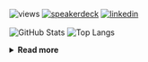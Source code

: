 ![views](https://komarev.com/ghpvc/?username=chck&color=blueviolet)
[![speakerdeck](https://img.shields.io/badge/Speaker_Deck-chck-8a2be2?style=flat-square&logo=speaker-deck)](https://speakerdeck.com/chck)
[![linkedin](https://img.shields.io/badge/LinkedIn-chck-8a2be2?style=flat-square&logo=linkedin)](https://www.linkedin.com/in/chck/)

<p align="left"> 
  <img alt="GitHub Stats" align="center" height="150" src="https://github-readme-stats-nine-umber-51.vercel.app/api?username=chck&count_private=true&show_icons=true&hide_title=true&theme=buefy" />
  <img alt="Top Langs" align="center" height="150" src="https://github-readme-stats-nine-umber-51.vercel.app/api/top-langs/?username=chck&layout=compact&count_private=true&show_icons=true&hide_title=true&theme=buefy" />
</p>

<details>
  <summary><b>Read more</b></summary>
  <br>

  <!--START_SECTION:waka-->
**🐱 My GitHub Data** 

> 📦 88.3 kB Used in GitHub's Storage 
 > 
> 🏆 526 Contributions in the Year 2024
 > 
> 💼 Opted to Hire
 > 
> 📜 133 Public Repositories 
 > 
> 🔑 23 Private Repositories 
 > 
**I'm a Night 🦉** 

```text
🌞 Morning                948 commits         ███░░░░░░░░░░░░░░░░░░░░░░   13.43 % 
🌆 Daytime                2305 commits        ████████░░░░░░░░░░░░░░░░░   32.65 % 
🌃 Evening                2059 commits        ███████░░░░░░░░░░░░░░░░░░   29.16 % 
🌙 Night                  1748 commits        ██████░░░░░░░░░░░░░░░░░░░   24.76 % 
```
📅 **I'm Most Productive on Thursday** 

```text
Monday                   1343 commits        █████░░░░░░░░░░░░░░░░░░░░   19.02 % 
Tuesday                  1084 commits        ████░░░░░░░░░░░░░░░░░░░░░   15.35 % 
Wednesday                1132 commits        ████░░░░░░░░░░░░░░░░░░░░░   16.03 % 
Thursday                 1794 commits        ██████░░░░░░░░░░░░░░░░░░░   25.41 % 
Friday                   710 commits         ███░░░░░░░░░░░░░░░░░░░░░░   10.06 % 
Saturday                 415 commits         █░░░░░░░░░░░░░░░░░░░░░░░░   05.88 % 
Sunday                   582 commits         ██░░░░░░░░░░░░░░░░░░░░░░░   08.24 % 
```


📊 **This Week I Spent My Time On** 

```text
💬 Programming Languages: 
TypeScript               2 hrs 7 mins        ███████████████░░░░░░░░░░   61.72 % 
Bash                     27 mins             ███░░░░░░░░░░░░░░░░░░░░░░   13.33 % 
Other                    21 mins             ███░░░░░░░░░░░░░░░░░░░░░░   10.56 % 
TOML                     15 mins             ██░░░░░░░░░░░░░░░░░░░░░░░   07.29 % 
gitignore                6 mins              █░░░░░░░░░░░░░░░░░░░░░░░░   02.93 % 

🔥 Editors: 
WebStorm                 2 hrs 10 mins       ████████████████░░░░░░░░░   63.03 % 
Neovim                   54 mins             ███████░░░░░░░░░░░░░░░░░░   26.42 % 
Chrome                   21 mins             ███░░░░░░░░░░░░░░░░░░░░░░   10.56 % 
```

**I Mostly Code in Python** 

```text
Python                   45 repos            █████████░░░░░░░░░░░░░░░░   34.35 % 
Jupyter Notebook         19 repos            ████░░░░░░░░░░░░░░░░░░░░░   14.50 % 
Rust                     7 repos             █░░░░░░░░░░░░░░░░░░░░░░░░   05.34 % 
TypeScript               6 repos             █░░░░░░░░░░░░░░░░░░░░░░░░   04.58 % 
Astro                    1 repo              ░░░░░░░░░░░░░░░░░░░░░░░░░   00.76 % 
```



**Timeline**

![Lines of Code chart](https://raw.githubusercontent.com/chck/chck/main/assets/bar_graph.png)


 Last Updated on 2024-11-11 01:53 UTC
<!--END_SECTION:waka-->
</details>

